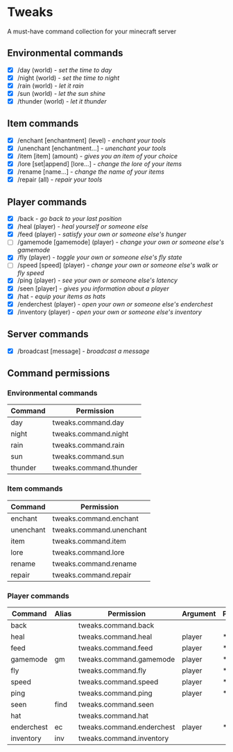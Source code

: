 # Tweaks
A must-have command collection for your minecraft server

## Environmental commands

- [x] /day (world) - *set the time to day*
- [x] /night (world) - *set the time to night*
- [x] /rain (world) - *let it rain*
- [x] /sun (world) - *let the sun shine*
- [x] /thunder (world) - *let it thunder*

## Item commands

- [x] /enchant [enchantment] (level) - *enchant your tools*
- [x] /unenchant [enchantment...] - *unenchant your tools*
- [x] /item [item] (amount) - *gives you an item of your choice*
- [x] /lore [set|append] [lore...] - *change the lore of your items*
- [x] /rename [name...] - *change the name of your items*
- [x] /repair (all) - *repair your tools*

## Player commands

- [x] /back - *go back to your last position*
- [x] /heal (player) - *heal yourself or someone else*
- [x] /feed (player) - *satisfy your own or someone else's hunger*
- [ ] /gamemode [gamemode] (player) - *change your own or someone else's gamemode*
- [x] /fly (player) - *toggle your own or someone else's fly state*
- [ ] /speed [speed] (player) - *change your own or someone else's walk or fly speed*
- [x] /ping (player) - *see your own or someone else's latency*
- [x] /seen [player] - *gives you information about a player*
- [x] /hat - *equip your items as hats*
- [x] /enderchest (player) - *open your own or someone else's enderchest*
- [x] /inventory (player) - *open your own or someone else's inventory*
## Server commands

- [x] /broadcast [message] - *broadcast a message*

## Command permissions
### Environmental commands

| Command | Permission             |
|---------|------------------------|
| day     | tweaks.command.day     |
| night   | tweaks.command.night   |
| rain    | tweaks.command.rain    |
| sun     | tweaks.command.sun     |
| thunder | tweaks.command.thunder |

### Item commands

| Command   | Permission               |
|-----------|--------------------------|
| enchant   | tweaks.command.enchant   |
| unenchant | tweaks.command.unenchant |
| item      | tweaks.command.item      |
| lore      | tweaks.command.lore      |
| rename    | tweaks.command.rename    |
| repair    | tweaks.command.repair    |

### Player commands

| Command    | Alias | Permission                | Argument | Permission |
|------------|-------|---------------------------|----------|------------|
| back       |       | tweaks.command.back       |          |            |
| heal       |       | tweaks.command.heal       | player   | *.others   |
| feed       |       | tweaks.command.feed       | player   | *.others   |
| gamemode   | gm    | tweaks.command.gamemode   | player   | *.others   |
| fly        |       | tweaks.command.fly        | player   | *.others   |
| speed      |       | tweaks.command.speed      | player   | *.others   |
| ping       |       | tweaks.command.ping       | player   | *.others   |
| seen       | find  | tweaks.command.seen       |          |            |
| hat        |       | tweaks.command.hat        |          |            |
| enderchest | ec    | tweaks.command.enderchest | player   | *.others   |
| inventory  | inv   | tweaks.command.inventory  |          |            |
